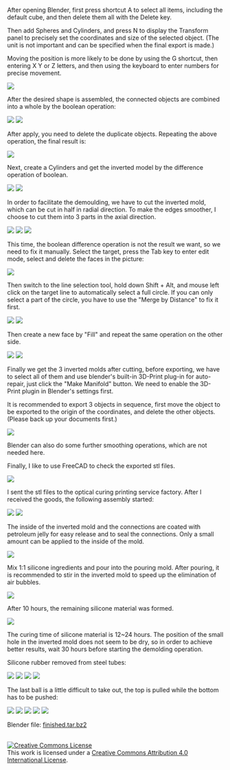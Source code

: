 
After opening Blender, first press shortcut A to select all items, including the default cube, and then delete them all with the Delete key.

Then add Spheres and Cylinders, and press N to display the Transform panel to precisely set the coordinates and size of the selected object.
(The unit is not important and can be specified when the final export is made.)

Moving the position is more likely to be done by using the G shortcut, then entering X Y or Z letters, and then using the keyboard to enter numbers for precise movement.

<img src="pic1/1.jpg" style="max-width:100%">

After the desired shape is assembled, the connected objects are combined into a whole by the boolean operation:

<img src="pic1/2.jpg" style="max-width:100%">

<img src="pic1/3.jpg" style="max-width:100%">

After apply, you need to delete the duplicate objects.
Repeating the above operation, the final result is:

<img src="pic1/4.jpg" style="max-width:100%">

Next, create a Cylinders and get the inverted model by the difference operation of boolean.

<img src="pic1/5.jpg" style="max-width:100%">

<img src="pic1/6.jpg" style="max-width:100%">

In order to facilitate the demoulding, we have to cut the inverted mold, which can be cut in half in radial direction.
To make the edges smoother, I choose to cut them into 3 parts in the axial direction.

<img src="pic1/7.jpg" style="max-width:100%">

<img src="pic1/8.jpg" style="max-width:100%">

<img src="pic1/9.jpg" style="max-width:100%">

This time, the boolean difference operation is not the result we want, so we need to fix it manually.
Select the target, press the Tab key to enter edit mode, select and delete the faces in the picture:

<img src="pic1/10.jpg" style="max-width:100%">

Then switch to the line selection tool, hold down Shift + Alt, and mouse left click on the target line to automatically select a full circle.
If you can only select a part of the circle, you have to use the "Merge by Distance" to fix it first.

<img src="pic1/11.jpg" style="max-width:100%">

<img src="pic1/12.jpg" style="max-width:100%">

Then create a new face by "Fill" and repeat the same operation on the other side.

<img src="pic1/13.jpg" style="max-width:100%">

<img src="pic1/14.jpg" style="max-width:100%">

Finally we get the 3 inverted molds after cutting, before exporting,
we have to select all of them and use blender's built-in 3D-Print plug-in for auto-repair,
just click the "Make Manifold" button. We need to enable the 3D-Print plugin in Blender's settings first.

It is recommended to export 3 objects in sequence, first move the object to be exported to the origin of the coordinates, and delete the other objects.
(Please back up your documents first.)

<img src="pic1/15.jpg" style="max-width:100%">

Blender can also do some further smoothing operations, which are not needed here.

Finally, I like to use FreeCAD to check the exported stl files.

<img src="pic1/20.jpg" style="max-width:100%">


I sent the stl files to the optical curing printing service factory.
After I received the goods, the following assembly started:

<img src="pic2/1.jpg" style="max-width:100%">

<img src="pic2/2.jpg" style="max-width:100%">

The inside of the inverted mold and the connections are coated with petroleum jelly for easy release and to seal the connections. Only a small amount can be applied to the inside of the mold.

<img src="pic2/3.jpg" style="max-width:100%">

Mix 1:1 silicone ingredients and pour into the pouring mold.
After pouring, it is recommended to stir in the inverted mold to speed up the elimination of air bubbles.

<img src="pic2/4.jpg" style="max-width:100%">

After 10 hours, the remaining silicone material was formed.

<img src="pic2/5.jpg" style="max-width:100%">

The curing time of silicone material is 12~24 hours.
The position of the small hole in the inverted mold does not seem to be dry, so in order to achieve better results,
wait 30 hours before starting the demolding operation.

Silicone rubber removed from steel tubes:

<img src="pic2/6.jpg" style="max-width:100%">

<img src="pic2/7.jpg" style="max-width:100%">

<img src="pic2/8.jpg" style="max-width:100%">

<img src="pic2/9.jpg" style="max-width:100%">

The last ball is a little difficult to take out, the top is pulled while the bottom has to be pushed:

<img src="pic2/10.jpg" style="max-width:100%">

<img src="pic2/11.jpg" style="max-width:100%">

<img src="pic2/12.jpg" style="max-width:100%">

<img src="pic2/13.jpg" style="max-width:100%">

<img src="pic2/14.jpg" style="max-width:100%">

Blender file: [finished.tar.bz2](finished.tar.bz2)

<br>
<a rel="license" href="http://creativecommons.org/licenses/by/4.0/"><img alt="Creative Commons License" style="border-width:0" src="https://i.creativecommons.org/l/by/4.0/88x31.png" /></a><br />This work is licensed under a <a rel="license" href="http://creativecommons.org/licenses/by/4.0/">Creative Commons Attribution 4.0 International License</a>.
